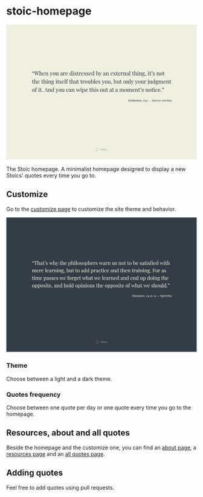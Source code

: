 # stoic-homepage

<img src="screenshot.png">

The Stoic homepage. A minimalist homepage designed to display a new Stoics' quotes every time you go to.

## Customize

Go to the [customize page](https://stoic.thehomepage.io/customize.html) to customize the site theme and behavior.

<img src="dark-screenshot.png">

### Theme

Choose between a light and a dark theme. 

### Quotes frequency

Choose between one quote per day or one quote every time you go to the homepage.

## Resources, about and all quotes

Beside the homepage and the customize one, you can find an [about page](https://stoic.thehomepage.io/about.html), a [resources page](https://stoic.thehomepage.io/resources.html) and an [all quotes page](https://stoic.thehomepage.io/quotes.html).

## Adding quotes

Feel free to add quotes using pull requests.

